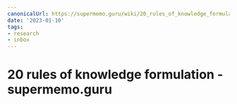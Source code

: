 ```yaml
---
canonicalUrl: https://supermemo.guru/wiki/20_rules_of_knowledge_formulation
date: '2023-01-10'
tags:
- research
- inbox
---
```


# 20 rules of knowledge formulation - supermemo.guru